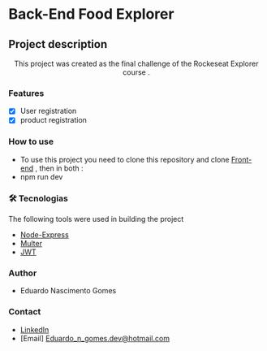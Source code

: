 # Back-End Food Explorer



## Project description

<p align="center">This project was created as the final challenge of the Rockeseat Explorer course .</p>

### Features
- [x] User registration
- [x] product registration

### How to use

- To use this project you need to clone this repository and clone [Front-end](https://github.com/EduardoNGomes/Front_end_Explorer_Food) ,
  then in both : 
- npm run dev

### 🛠 Tecnologias
The following tools were used in building the project

- [Node-Express](https://expressjs.com/pt-br/)
- [Multer](https://www.npmjs.com/package/multer)
- [JWT](https://jwt.io/libraries)

### Author

- Eduardo Nascimento Gomes

### Contact

- [LinkedIn](https://www.linkedin.com/in/eduardo-gomes-220610227/)
- [Email] Eduardo_n_gomes.dev@hotmail.com
